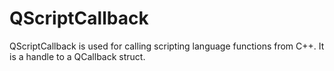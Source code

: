 # QScriptCallback

QScriptCallback is used for calling scripting language functions from C++. It is a handle to a QCallback struct.